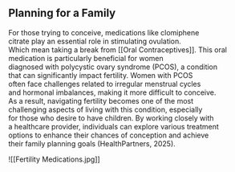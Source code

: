 ## Planning for a Family

For those trying to conceive, medications like clomiphene  
citrate play an essential role in stimulating ovulation.  
Which mean taking a break from [[Oral Contraceptives]].
This oral medication is particularly beneficial for women  
diagnosed with polycystic ovary syndrome (PCOS), a condition  
that can significantly impact fertility. Women with PCOS  
often face challenges related to irregular menstrual cycles  
and hormonal imbalances, making it more difficult to conceive.  
As a result, navigating fertility becomes one of the most  
challenging aspects of living with this condition, especially  
for those who desire to have children. By working closely with  
a healthcare provider, individuals can explore various treatment  
options to enhance their chances of conception and achieve  
their family planning goals (HealthPartners, 2025).

![[Fertility Medications.jpg]]